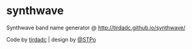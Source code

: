 # synthwave
Synthwave band name generator @ http://tirdadc.github.io/synthwave/

Code by [tirdadc](https://stelladrine.bandcamp.com) | design by [@STPo](http://www.stpo.fr)
